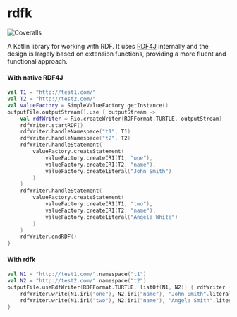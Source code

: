# rdfk

![Coveralls](https://img.shields.io/coverallsCoverage/github/cosmin-marginean/rdfk)

A Kotlin library for working with RDF. It uses [RDF4J](https://rdf4j.org/) internally
and the design is largely based on extension functions, providing a more fluent and functional approach.

#### With native RDF4J
```kotlin
val T1 = "http://test1.com/"
val T2 = "http://test2.com/"
val valueFactory = SimpleValueFactory.getInstance()
outputFile.outputStream().use { outputStream ->
    val rdfWriter = Rio.createWriter(RDFFormat.TURTLE, outputStream)
    rdfWriter.startRDF()
    rdfWriter.handleNamespace("t1", T1)
    rdfWriter.handleNamespace("t2", T2)
    rdfWriter.handleStatement(
        valueFactory.createStatement(
            valueFactory.createIRI(T1, "one"),
            valueFactory.createIRI(T2, "name"),
            valueFactory.createLiteral("John Smith")
        )
    )
    rdfWriter.handleStatement(
        valueFactory.createStatement(
            valueFactory.createIRI(T1, "two"),
            valueFactory.createIRI(T2, "name"),
            valueFactory.createLiteral("Angela White")
        )
    )
    rdfWriter.endRDF()
}
```

#### With rdfk
```kotlin
val N1 = "http://test1.com/".namespace("t1")
val N2 = "http://test2.com/".namespace("t2")
outputFile.useRdfWriter(RDFFormat.TURTLE, listOf(N1, N2)) { rdfWriter ->
    rdfWriter.write(N1.iri("one"), N2.iri("name"), "John Smith".literal())
    rdfWriter.write(N1.iri("two"), N2.iri("name"), "Angela Smith".literal())
}
```
